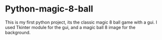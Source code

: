 # Python-magic-8-ball

This is my first python project, its the classic magic 8 ball game with a gui.
I used Tkinter module for the gui, and a magic ball 8 image for the background.
